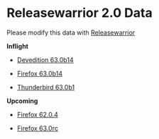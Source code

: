 

Releasewarrior 2.0 Data
=======================

Please modify this data with [Releasewarrior](https://github.com/mozilla-releng/releasewarrior-2.0)

**Inflight**

* [Devedition 63.0b14](/inflight/devedition/devedition-devedition-63.0b14.md)

* [Firefox 63.0b14](/inflight/firefox/firefox-beta-63.0b14.md)

* [Thunderbird 63.0b1](/inflight/thunderbird/thunderbird-beta-63.0b1.md)

**Upcoming**

* [Firefox 62.0.4](/upcoming/firefox/firefox-release-62.0.4.md)

* [Firefox 63.0rc](/upcoming/firefox/firefox-release-rc-63.0rc.md)

